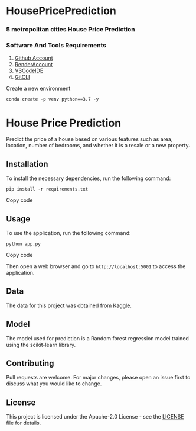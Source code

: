 # HousePricePrediction
### 5 metropolitan cities House Price Prediction

### Software And Tools Requirements

1. [Github Account](https://github.com)
2. [RenderAccount](https://render.com)
3. [VSCodeIDE](https://code.visualstudio.com/)
4. [GitCLI](https://git-scm.com/book/en/v2/Getting-Started-The-Command-Line)

Create a new environment

```
conda create -p venv python==3.7 -y

```

# House Price Prediction

Predict the price of a house based on various features such as area, location, number of bedrooms, and whether it is a resale or a new property.

## Installation

To install the necessary dependencies, run the following command:

```
pip install -r requirements.txt

```

Copy code

## Usage

To use the application, run the following command:

```
python app.py

```


Copy code

Then open a web browser and go to `http://localhost:5001` to access the application.

## Data

The data for this project was obtained from [Kaggle](https://www.kaggle.com/).

## Model

The model used for prediction is a Random forest regression model trained using the scikit-learn library.

## Contributing

Pull requests are welcome. For major changes, please open an issue first to discuss what you would like to change.

## License

This project is licensed under the Apache-2.0 License - see the [LICENSE](LICENSE) file for details.

